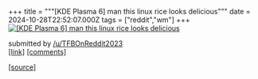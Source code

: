 +++
title = """[KDE Plasma 6] man this linux rice looks delicious"""
date = 2024-10-28T22:52:07.000Z
tags = ["reddit","wm"]
+++
[![[KDE Plasma 6] man this linux rice looks delicious](https://preview.redd.it/9lzow13rtkxd1.png?width=640&crop=smart&auto=webp&s=afcb1ce9d4bb0a9c8d6fb5ac155d8cc227d8face "[KDE Plasma 6] man this linux rice looks delicious")](https://www.reddit.com/r/unixporn/comments/1gefoxv/kde_plasma_6_man_this_linux_rice_looks_delicious/)

submitted by [/u/TFBOnReddit2023](https://www.reddit.com/user/TFBOnReddit2023)  
[\[link\]](https://i.redd.it/9lzow13rtkxd1.png) [\[comments\]](https://www.reddit.com/r/unixporn/comments/1gefoxv/kde_plasma_6_man_this_linux_rice_looks_delicious/)

[[source]](https://www.reddit.com/r/unixporn/comments/1gefoxv/kde_plasma_6_man_this_linux_rice_looks_delicious/)
